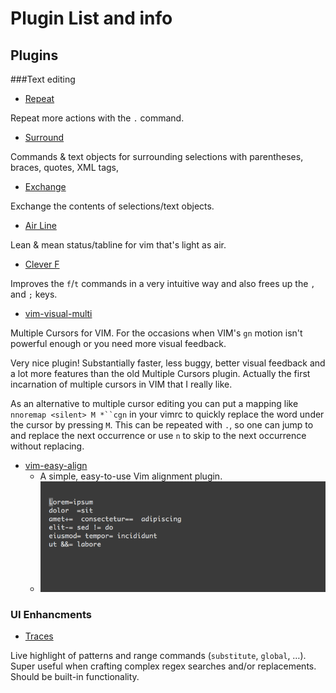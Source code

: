 # Plugin List and info

## Plugins
###Text editing
- [Repeat](https://github.com/tpope/vim-repeat)

Repeat more actions with the `.` command.

- [Surround](https://github.com/tpope/vim-surround)

Commands & text objects for surrounding selections with parentheses, braces, quotes, XML tags,

- [Exchange](https://github.com/tommcdo/vim-exchange)

Exchange the contents of selections/text objects.

- [Air Line](https://github.com/vim-airline/vim-airline)

Lean & mean status/tabline for vim that's light as air.

- [Clever F](https://github.com/rhysd/clever-f.vim)

Improves the `f`/`t` commands in a very intuitive way and also frees up the `,` and `;` keys.

- [vim-visual-multi](https://github.com/mg979/vim-visual-multi)

Multiple Cursors for VIM. For the occasions when VIM's `gn` motion isn't powerful enough or you need more visual feedback.

Very nice plugin! Substantially faster, less buggy, better visual feedback and a lot more features than the old Multiple Cursors plugin. Actually the first incarnation of multiple cursors in VIM that I really like.

As an alternative to multiple cursor editing you can put a mapping like `nnoremap <silent> M *``cgn` in your vimrc to quickly replace the word under the cursor by pressing `M`. This can be repeated with `.`, so one can jump to and replace the next occurrence or use `n` to skip to the next occurrence without replacing.

- [vim-easy-align](https://github.com/junegunn/vim-easy-align)
	- A simple, easy-to-use Vim alignment plugin.
	- ![](https://raw.githubusercontent.com/junegunn/i/master/easy-align/equals.gif)

### UI Enhancments
- [Traces](https://github.com/markonm/traces.vim)

Live highlight of patterns and range commands (`substitute`, `global`, …). Super useful when crafting complex regex searches and/or replacements. Should be built-in functionality.


